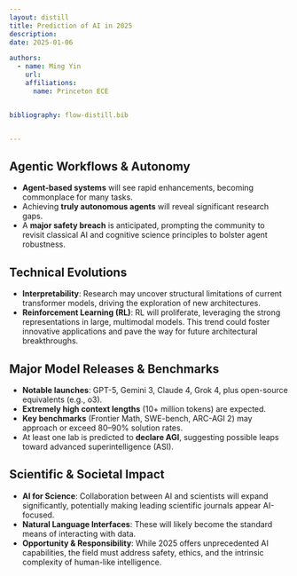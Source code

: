 ```yaml
---
layout: distill
title: Prediction of AI in 2025
description: 
date: 2025-01-06 

authors:
  - name: Ming Yin
    url: 
    affiliations:
      name: Princeton ECE


bibliography: flow-distill.bib


---
```


## Agentic Workflows & Autonomy
- **Agent-based systems** will see rapid enhancements, becoming commonplace for many tasks.  
- Achieving **truly autonomous agents** will reveal significant research gaps.  
- A **major safety breach** is anticipated, prompting the community to revisit classical AI and cognitive science principles to bolster agent robustness.

## Technical Evolutions
- **Interpretability**: Research may uncover structural limitations of current transformer models, driving the exploration of new architectures.   
- **Reinforcement Learning (RL)**: RL will proliferate, leveraging the strong representations in large, multimodal models. This trend could foster innovative applications and pave the way for future architectural breakthroughs.

## Major Model Releases & Benchmarks
- **Notable launches**: GPT-5, Gemini 3, Claude 4, Grok 4, plus open-source equivalents (e.g., o3).  
- **Extremely high context lengths** (10+ million tokens) are expected.  
- **Key benchmarks** (Frontier Math, SWE-bench, ARC-AGI 2) may approach or exceed 80–90% solution rates.  
- At least one lab is predicted to **declare AGI**, suggesting possible leaps toward advanced superintelligence (ASI).

## Scientific & Societal Impact
- **AI for Science**: Collaboration between AI and scientists will expand significantly, potentially making leading scientific journals appear AI-focused.  
- **Natural Language Interfaces**: These will likely become the standard means of interacting with data.  
- **Opportunity & Responsibility**: While 2025 offers unprecedented AI capabilities, the field must address safety, ethics, and the intrinsic complexity of human-like intelligence.




<!-- 

****

****
 -->

<!-- ## Miscellaneous

My nice collaborator also shared this on twitter: 
{% twitter https://twitter.com/yubai01/status/1358887058274570241 maxwidth=500 max=5 %} -->